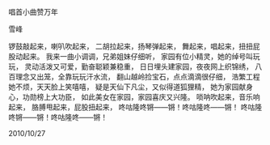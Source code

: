 唱首小曲赞万年

雪峰


锣鼓敲起来，喇叭吹起来，
二胡拉起来，扬琴弹起来，
舞起来，唱起来，扭扭屁股动起来。
我来一曲小调调，兄弟姐妹仔细听，
家园有位小精灵，她的绰号叫玩玩，
灵动活泼又可爱，勤奋聪颖兼稳重，
日日埋头建家园，夜夜网上织锦绣，
八百理念又出笼，全靠玩玩汗水流，
翻山越岭捡宝石，点点滴滴很仔细，
浩繁工程她不烦，天天脸上笑嘻嘻，
疑是天仙下凡尘，又似得道狐狸精，
她为家园献身心，功勋榜上大功臣，
如此美女在家园，家园喜庆又兴隆。
唢呐吹起来，音乐响起来，
胳膊甩起来，屁股扭起来，
咚咕隆咚锵——锵！咚咕隆咚——锵！
咚咕隆咚锵——锵！咚咕隆咚——锵！

2010/10/27



